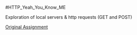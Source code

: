 #HTTP_Yeah_You_Know_ME

Exploration of local servers & http requests (GET and POST)

[Original Assignment](https://github.com/turingschool/curriculum/blob/master/source/projects/http_yeah_you_know_me.markdown)
